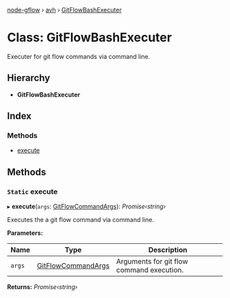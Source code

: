 [node-gflow](../README.md) › [avh](../modules/avh.md) › [GitFlowBashExecuter](avh.gitflowbashexecuter.md)

# Class: GitFlowBashExecuter

Executer for git flow commands via command line.

## Hierarchy

* **GitFlowBashExecuter**

## Index

### Methods

* [execute](avh.gitflowbashexecuter.md#static-execute)

## Methods

### `Static` execute

▸ **execute**(`args`: [GitFlowCommandArgs](../interfaces/avh.gitflowcommandargs.md)): *Promise‹string›*

Executes the a git flow command via command line.

**Parameters:**

Name | Type | Description |
------ | ------ | ------ |
`args` | [GitFlowCommandArgs](../interfaces/avh.gitflowcommandargs.md) | Arguments for git flow command execution.  |

**Returns:** *Promise‹string›*
